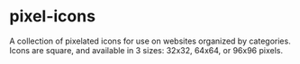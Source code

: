 # pixel-icons

A collection of pixelated icons for use on websites organized by categories.  Icons are square, and available in 3 sizes: 32x32, 64x64, or 96x96 pixels.

